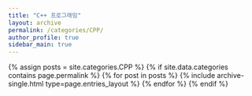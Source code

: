 ```yaml
---
title: "C++ 프로그래밍"
layout: archive
permalink: /categories/CPP/
author_profile: true
sidebar_main: true
---
```

{% assign posts = site.categories.CPP %}
{% if site.data.categories contains page.permalink %}
    {% for post in posts %} 
        {% include archive-single.html type=page.entries_layout %} 
    {% endfor %}
{% endif %}